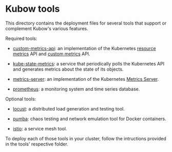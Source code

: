 
# Kubow tools

This directory contains the deployment files for several tools that support or complement Kubow's various features.

Required tools:

* [custom-metrics-api](https://github.com/DirectXMan12/k8s-prometheus-adapter): an implementation of the Kubernetes [resource metrics](https://github.com/kubernetes/community/blob/master/contributors/design-proposals/instrumentation/resource-metrics-api.md) API and [custom metrics](https://github.com/kubernetes/community/blob/master/contributors/design-proposals/instrumentation/custom-metrics-api.md) API.

* [kube-state-metrics](https://github.com/kubernetes/kube-state-metrics): a service that periodically polls the Kubernetes API and generates metrics about the state of its objects.

* [metrics-server](https://github.com/kubernetes-incubator/metrics-server): an implementation of the Kubernetes [Metrics Server](https://kubernetes.io/docs/tasks/debug-application-cluster/resource-metrics-pipeline/#metrics-server).

* [prometheus](https://github.com/prometheus/prometheus): a monitoring system and time series database.

Optional tools:

* [locust](https://github.com/locustio/locust): a distributed load generation and testing tool.

* [pumba](https://github.com/alexei-led/pumba): chaos testing and network emulation tool for Docker containers.

* [istio](https://github.com/istio/istio): a service mesh tool.

To deploy each of those tools in your cluster, follow the intructions provided in the tools' respective folder.
